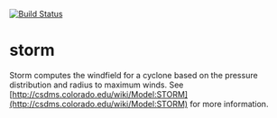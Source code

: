 [![Build Status](https://travis-ci.org/csdms-contrib/storm.svg?branch=master)](https://travis-ci.org/csdms-contrib/storm)

# storm

Storm computes the windfield for a cyclone based on 
the pressure distribution and radius to maximum winds.
See [http://csdms.colorado.edu/wiki/Model:STORM](http://csdms.colorado.edu/wiki/Model:STORM)
for more information.
